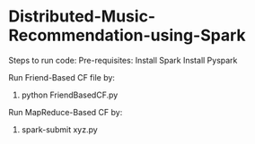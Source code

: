 # Distributed-Music-Recommendation-using-Spark

Steps to run code:
Pre-requisites:
Install Spark
Install Pyspark

Run Friend-Based CF file by:
1) python FriendBasedCF.py

Run MapReduce-Based CF by:
1) spark-submit xyz.py
